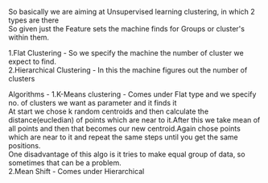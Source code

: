 So basically we are aiming at Unsupervised learning clustering, in which 2 types are there <br/>
So given just the Feature sets the machine finds for Groups or cluster's within them.


1.Flat Clustering - So we specify the machine the number of cluster we expect to find. <br/>
2.Hierarchical Clustering - In this the machine figures out the number of clusters <br/>

Algorithms - 
1.K-Means clustering - Comes under Flat type and we specify no. of clusters we want as parameter and it finds it <br/>
	At start we chose k random centroids and then calculate the distance(eucledian) of points which are near to it.After this we take mean of all points and then that becomes our new centroid.Again chose points which are near to it and repeat the same steps until you get the same positions.<br/>One disadvantage of this algo is it tries to make equal group of data, so sometimes that can be a problem.<br/>
2.Mean Shift - Comes under Hierarchical